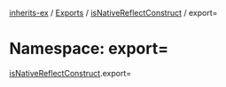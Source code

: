 [inherits-ex](../README.md) / [Exports](../modules.md) / [isNativeReflectConstruct](isNativeReflectConstruct.md) / export=

# Namespace: export=

[isNativeReflectConstruct](isNativeReflectConstruct.md).export=
